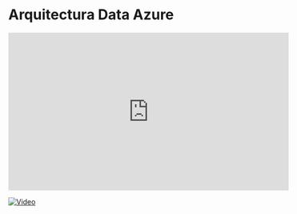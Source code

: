 # Arquitectura Data Azure

<iframe width="560" height="315" src="https://www.youtube-nocookie.com/embed/9aF2YkFieeI?si=uGvD7VPDcrjHn7pb" title="YouTube video player" frameborder="0" allow="accelerometer; autoplay; clipboard-write; encrypted-media; gyroscope; picture-in-picture; web-share" referrerpolicy="strict-origin-when-cross-origin" allowfullscreen></iframe>


[![Video](https://img.youtube.com/vi/9aF2YkFieeI/0.jpg)](https://www.youtube.com/watch?v=9aF2YkFieeI)
